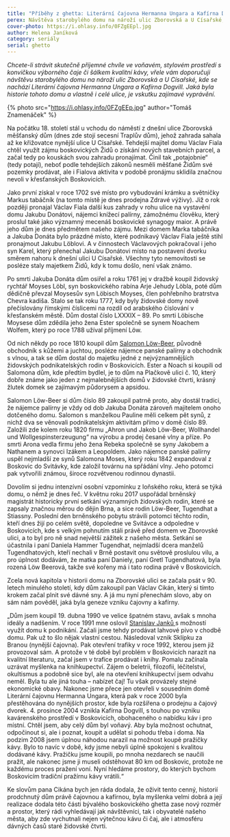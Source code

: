 ```yaml
---
title: "Příběhy z ghetta: Literární čajovna Hermanna Ungara a Kafírna Dogvill"
perex: Návštěva starobylého domu na nároží ulic Zborovská a U Císařské, kde se nachází čajovna a kafírna. Jaká byla historie tohoto domu a vlastně i celé ulice?
cover-photo: https://i.ohlasy.info/0FZgEEpl.jpg
author: Helena Janíková
category: seriály
serial: ghetto
---
```


*Chcete-li strávit skutečně příjemné chvíle ve voňavém, stylovém prostředí s konvičkou výborného čaje či šálkem kvalitní kávy, vřele vám doporučuji návštěvu starobylého domu na nároží ulic Zborovská a U Císařské, kde se nachází Literární čajovna Hermanna Ungara a Kafírna Dogvill. Jaká byla historie tohoto domu a vlastně i celé ulice, je vskutku zajímavé vyprávění.*

{% photo src="https://i.ohlasy.info/0FZgEEp.jpg" author="Tomáš Znamenáček" %}

Na počátku 18. století stál u vchodu do náměstí z dnešní ulice Zborovská měšťanský dům (dnes zde stojí secesní Traplův dům), jehož zahrada sahala až ke křižovatce nynější ulice U Císařské. Tehdejší majitel domu Václav Fiala chtěl využít zájmu boskovických Židů o získání nových stavebních parcel, a začal tedy po kouskách svou zahradu pronajímat. Činil tak „potajobnie“ (tedy potají), neboť podle tehdejších zákonů nesměli měšťané Židům své pozemky prodávat, ale i Fialova aktivita v podobě pronájmu sklidila značnou nevoli v křesťanských Boskovicích.

Jako první získal v roce 1702 své místo pro vybudování krámku a světničky Markus tabáčník (na tomto místě je dnes prodejna Zdravé výživy). Již o rok později pronajal Václav Fiala další kus zahrady v rohu ulice na vystavění domu Jakubu Donátovi, nájemci knížecí palírny, zámožnému člověku, který proslul také jako významný mecenáš boskovické synagogy maior. A právě jeho dům je dnes předmětem našeho zájmu. Mezi domem Marka tabáčníka a Jakuba Donáta bylo prázdné místo, které podnikavý Václav Fiala ještě stihl pronajmout Jakubu Löblovi. A v činnostech Václavových pokračoval i jeho syn Karel, který přenechal Jakubu Donátovi místo na postavení dvorku směrem nahoru k dnešní ulici U Císařské. Všechny tyto nemovitosti se posléze staly majetkem Židů, kdy k tomu došlo, není však známo.

Po smrti Jakuba Donáta dům osiřel a roku 1761 jej v dražbě koupil židovský rychtář Moyses Löbl, syn boskovického rabína Arje Jehudy Löbla, poté dům dědičně převzal Moysesův syn Löbisch Moyses, člen pohřebního bratrstva Chevra kadiša. Stalo se tak roku 1777, kdy byly židovské domy nově přečíslovány římskými číslicemi na rozdíl od arabského číslování v křesťanském městě. Dům dostal číslo LXXXIX – 89. Po smrti Löbische Moysese dům zdědila jeho žena Ester společně se synem Noachem Wolfem, který po roce 1788 užíval příjmení Löw. 

Od nich někdy po roce 1810 koupil dům [Salomon Löw-Beer](http://www.ohlasy.info/clanky/2017/03/low-beerove.html), původně obchodník s kůžemi a juchtou, posléze nájemce panské palírny a obchodník s vlnou, a tak se dům dostal do majetku jedné z nejvýznamnějších židovských podnikatelských rodin v Boskovicích. Ester a Noach si koupili od Salomona dům, kde předtím bydlel, je to dům na Plačkově ulici č. 10, který dobře známe jako jeden z nejmalebnějších domů v židovské čtvrti, krásný žlutek domek se zajímavým půdorysem a apsidou.

Salomon Löw-Beer si dům číslo 89 zakoupil patrně proto, aby dostál tradici, že nájemce palírny je vždy od dob Jakuba Donáta zároveň majitelem onoho dotčeného domu. Salomon s manželkou Pauline měli celkem pět synů, z nichž dva se věnovali podnikatelským aktivitám přímo v domě číslo 89. Založili zde kolem roku 1820 firmu „Ahron und Jakob Löw-Beer, Wollhandel und Wollgespinsterzeugung“ na výrobu a prodej česané vlny a příze. Po smrti Arona vedla firmu jeho žena Rebeka společně se syny Jakobem a Nathanem a synovci Izákem a Leopoldem. Jako nájemce panské palírny uspěl nejmladší ze synů Salomona Moses, který roku 1842 expandoval z Boskovic do Svitávky, kde založil továrnu na spřádání vlny. Jeho potomci pak vytvořili známou, široce rozvětvenou rodinnou dynastii.

Dovolím si jednu intenzívní osobní vzpomínku z loňského roku, která se týká domu, o němž je dnes řeč. V květnu roku 2017 uspořádal brněnský magistrát historicky první setkání významných židovských rodin, které se zapsaly značnou měrou do dějin Brna, a sice rodin Löw-Beer, Tugendhat a Stiassny. Poslední den brněnského pobytu strávili potomci těchto rodin, kteří dnes žijí po celém světě, dopoledne ve Svitávce a odpoledne v Boskovicích, kde s velkým pohnutím stáli právě před domem ve Zborovské ulici, a to byl pro ně snad největší zážitek z našeho města. Setkání se účastnila i paní Daniela Hammer Tugendhat, nejmladší dcera manželů Tugendhatových, kteří nechali v Brně postavit onu světově proslulou vilu, a pro úplnost dodávám, že matka paní Daniely, paní Gretl Tugendhatová, byla rozená Löw Beerová, takže své kořeny má i tato rodina právě v Boskovicích.

Zcela nová kapitola v historii domu na Zborovské ulici se začala psát v 90. letech minulého století, kdy dům zakoupil pan Václav Cikán, který si tímto krokem začal plnit své dávné sny. A já mu nyní přenechám slovo, aby on sám nám pověděl, jaká byla geneze vzniku čajovny a kafírny.

„Dům jsem koupil 19. dubna 1990 ve velice špatném stavu, avšak s mnoha ideály a nadšením. V roce 1991 mne oslovil [Stanislav Janků ](https://plus.rozhlas.cz/blondak-dokument-o-jednom-rozporuplnem-osudu-a-predcasnem-konci-7175879)s možností využít domu k podnikání. Začali jsme tehdy prodávat lahvové pivo v chodbě domu. Pak už to šlo nějak vlastní cestou. Následoval vznik Sklípku za Branou (nynější čajovna). Pak otevření trafiky v roce 1992, kterou jsem již provozoval sám. A protože v té době byl problém v Boskovicích narazit na kvalitní literaturu, začal jsem v trafice prodávat i knihy. Pomalu začínala uzrávat myšlenka na knihkupectví. Zájem o beletrii, filozofii, léčitelství, okultismus a podobně sice byl, ale na otevření knihkupectví jsem odvahu neměl. Byla tu ale jiná touha – nabízet čaj! Tu však provázely stejné ekonomické obavy. Nakonec jsme přece jen otevřeli v sousedním domě Literární čajovnu Hermanna Ungara, která pak v roce 2000 byla přestěhována do nynějších prostor, kde byla rozšířena o prodejnu a čajový dvorek. 4. prosince 2004 vznikla Kafírna Dogvill, s touhou po vzniku kavárenského prostředí v Boskovicích, obohaceného o nabídku káv i pro místní. Chtěl jsem, aby celý dům byl voňavý. Aby byla možnost ochutnat, odpočinout si, ale i poznat, koupit a udělat si pohodu třeba i doma. Na podzim 2008 jsem úplnou náhodou narazil na možnost koupě pražičky kávy. Bylo to navíc v době, kdy jsme nebyli úplně spokojeni s kvalitou dodávané kávy. Pražičku jsme koupili, po mnoha nezdarech se naučili pražit, ale nakonec jsme ji museli odstěhovat 80 km od Boskovic, protože ne každému proces pražení voní. Nyní hledáme prostory, do kterých bychom Boskovicím tradiční pražírnu kávy vrátili.“

Ke slovům pana Cikána bych jen ráda dodala, že oživit tento cenný, historií prodchnutý dům právě čajovnou a kafírnou, byla myšlenka velmi dobrá a její realizace dodala této části bývalého boskovického ghetta zase nový rozměr a prostor, který rádi vyhledávají jak návštěvníci, tak i obyvatelé našeho města, aby zde vychutnali nejen výtečnou kávu či čaj, ale i atmosféru dávných časů staré židovské čtvrti.
